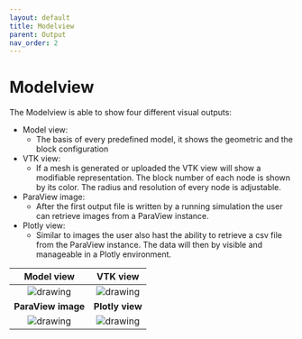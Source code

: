 ```yaml
---
layout: default
title: Modelview
parent: Output
nav_order: 2
---
```


# Modelview

The Modelview is able to show four different visual outputs:

- Model view:
  - The basis of every predefined model, it shows the geometric and the block configuration
- VTK view:
  - If a mesh is generated or uploaded the VTK view will show a modifiable representation. The block number of each node is shown by its color. The radius and resolution of every node is adjustable.
- ParaView image:
  - After the first output file is written by a running simulation the user can retrieve images from a ParaView instance.
- Plotly view:
  - Similar to images the user also hast the ability to retrieve a csv file from the ParaView instance. The data will then by visible and manageable in a Plotly environment.

|                Model view                 |                 VTK view                  |
| :---------------------------------------: | :---------------------------------------: |
| ![drawing](/assets/images/modelView1.PNG) | ![drawing](/assets/images/modelView2.PNG) |
|            **ParaView image**             |              **Plotly view**              |
| ![drawing](/assets/images/modelView3.PNG) | ![drawing](/assets/images/modelView4.PNG) |
